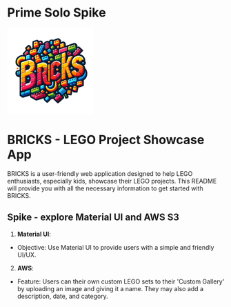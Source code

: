 # Prime Solo Spike

<img src="./public/images/BRICKS no_background.png" alt="drawing" style="height:200px;"/>

# BRICKS - LEGO Project Showcase App

BRICKS is a user-friendly web application designed to help LEGO enthusiasts, especially kids, showcase their LEGO projects. This README will provide you with all the necessary information to get started with BRICKS.

## Spike - explore Material UI and AWS S3
1. **Material UI**:
- Objective: Use Material UI to provide users with a simple and friendly UI/UX.

2. **AWS**: 
- Feature: Users can their own custom LEGO sets to their 'Custom Gallery' by uploading an image and giving it a name. They may also add a description, date, and category.



